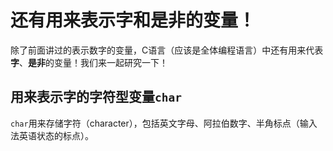 # 还有用来表示字和是非的变量！

除了前面讲过的表示数字的变量，C语言（应该是全体编程语言）中还有用来代表**字**、**是非**的变量！我们来一起研究一下！

## 用来表示字的**字符型变量**`char`

`char`用来存储字符（character），包括英文字母、阿拉伯数字、半角标点（输入法英语状态的标点）。